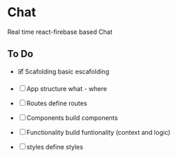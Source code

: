 # Chat
Real time react-firebase based Chat

## To Do

- 🗹 Scafolding
    basic escafolding

- ☐ App structure
    what - where

- ☐ Routes
    define routes

- ☐ Components
    build components

- ☐ Functionality
    build funtionality (context and logic)

- ☐ styles
    define styles
